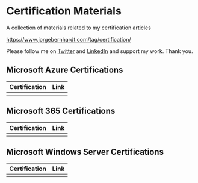 # Certification Materials
A collection of materials related to my certification articles

https://www.jorgebernhardt.com/tag/certification/

Please follow me on [Twitter](https://twitter.com/JorgeBernhardt) and [LinkedIn](https://www.linkedin.com/in/jorgebernhardt/) and support my work. Thank you.

## Microsoft Azure Certifications



| Certification | Link |
|--|--|
|  |  |

## Microsoft 365 Certifications



| Certification | Link |
|--|--|
|  |  |


## Microsoft Windows Server Certifications



| Certification | Link |
|--|--|
|  |  |
